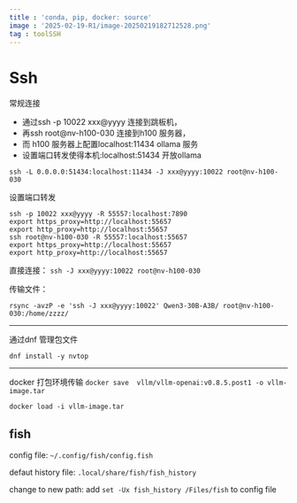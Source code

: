 ```yaml
---
title : 'conda, pip, docker: source'
image : '2025-02-19-R1/image-20250219182712528.png'
tag : toolSSH
---
```


# Ssh 

<!--more-->

常规连接

- 通过ssh -p 10022 xxx@yyyy 连接到跳板机，
- 再ssh root@nv-h100-030 连接到h100 服务器，
- 而 h100 服务器上配置localhost:11434 ollama 服务 
- 设置端口转发使得本机:localhost:51434 开放ollama

```shell
ssh -L 0.0.0.0:51434:localhost:11434 -J xxx@yyyy:10022 root@nv-h100-030
```

设置端口转发

```shell
ssh -p 10022 xxx@yyyy -R 55557:localhost:7890
export https_proxy=http://localhost:55657
export http_proxy=http://localhost:55657
ssh root@nv-h100-030 -R 55557:localhost:55657
export https_proxy=http://localhost:55657
export http_proxy=http://localhost:55657
```



直接连接：
`ssh -J xxx@yyyy:10022 root@nv-h100-030` 

传输文件：

`rsync -avzP -e 'ssh -J xxx@yyyy:10022' Qwen3-30B-A3B/ root@nv-h100-030:/home/zzzz/`

---

通过dnf 管理包文件

`dnf install -y nvtop`

---

docker 打包环境传输
`docker save  vllm/vllm-openai:v0.8.5.post1 -o vllm-image.tar`

`docker load -i vllm-image.tar`



## fish

config file: `~/.config/fish/config.fish`

defaut history file: `.local/share/fish/fish_history`

change to new path: add `set -Ux fish_history /Files/fish` to config file